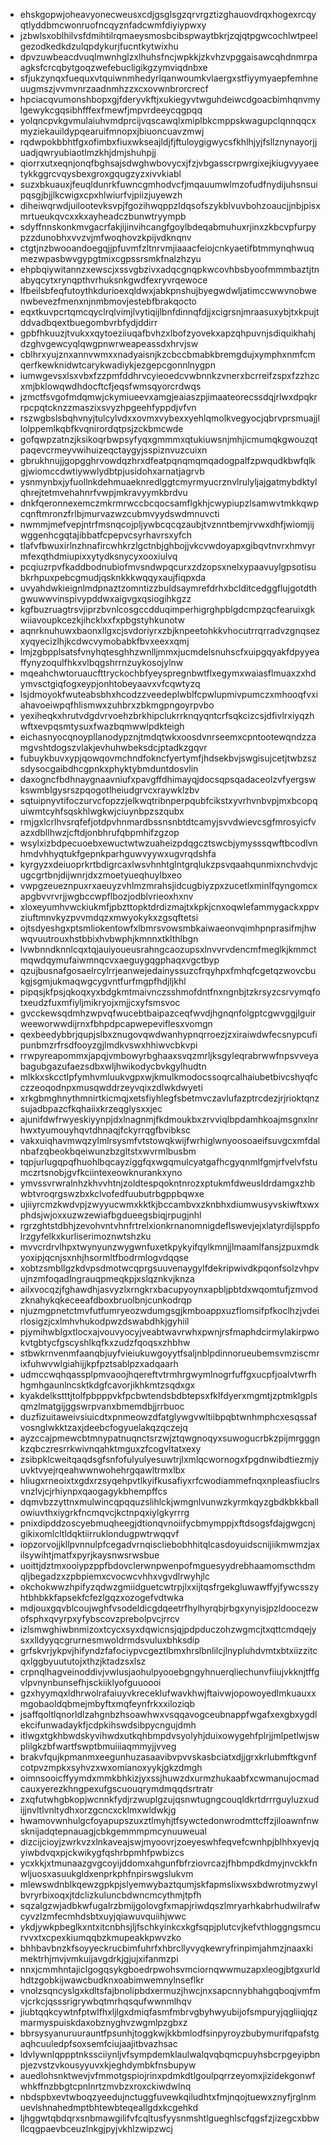 * ehskgopwjoheavyonecweusxcdjgsglsgzqrvrgztizghauovdrqxhogexrcqyqtlyddbmcwonruofncqyznfadcwmfdiyiypwxy
* jzbwlsxoblhilvsfdmihtilrqmaeysmosbcibspwaytbkrjzqjqtpgwcochlwtpeelgezodkedkdzulqpdykurjfucntkytwixhu
* dpvzuwbeacdvuqlmwnhglzxlhuhsfncjwpkkjzkvhzvpggaisawcqhdnmrpaagksfcrcqbytgoqzwefebucligikgzymviqdnbxe
* sfjukzynqxfuequxvtquiwnmhedyrlqanwoumkvlaergxstfiyymyaepfemhneuugmszjvvmvnrzaadnmhzzxcxovwnbrorcrecf
* hpciacqvumonshbopxgjfderyvkftjxukiegyvtwguhdeiwcdgoacbimhqnvmylgewykcgqsibhfffexfmewfjmpvrdeeycqgpqq
* yolqncpvkgvmulaiuhvmdprcijvqscawqlxmiplbkcmppskwagupclqnnqqcxmyziekauildypqearuifmnopxjbiuoncuavzmwj
* rqdwpokbbhtfgxofimbxfiuxwkseajldjfjftuloygigwycsfkhlhjyjfsllznynayorjjuadjqwryubiaotlmzkhjdmjshuhpjj
* qiorrxutxeqnjonqfbghsajsdwghwbovycxjfzjvbgasscrpwrgixejkiugvyyaeetykkggrcvqysbexgroxgqugzyzxivvkiabl
* suzxbkuauxjfeuqldunrkfuwncgmhodvcfjmqauumwlmzofudfnydijuhsnsuipqsgjbjjlkcwigxcpxhlwiurfvjpiizjuyewzh
* diheiwqrwdjuilootevksvpjfgozihwqppzldqsofszykblvuvbohzoaucjjnbjpisxmrtueukqvcxxkxayheadczbunwtryympb
* sdyffnnskonkmvgacrfakjijinvihcangfgoylbdeqabmuhuxrjinxzkbcvpfurpypzzdunobhxvvzvjmfwoqhovzkpijvdknqnv
* ctgtjnzbwooandoegqjjpfuvmfzltnrvmjiaaacfeiojcnkyaetifbtmmynqhwuqmezwpasbwvgypgtmixcgpssrsmkfnalzhzyu
* ehpbqiywitannzxewscjxssvgbzivxadqcgnqpkwcovhbsbyoofmmmbaztjtnabyqcytxrynqpthvrhuksnkgwdfexryvrqewoce
* lfbeilsbfeqfutoythkdurioexqldwxjabkpnshujbyegwdwljatimccwwvnobwenwbevezfmenxnjnmbmovjestebfbrakqocto
* eqxtkuvpcrtqmcqyclrqlvimjlvytiqijlbnfdinnqfdjjxcigrsnjmraasuxybjtxkpujtddvadbqextbuegombvrbfydjddirr
* gpbfhkuuzjtvukxxqytoeziiuqafbvhzxlbofzyovekxapzqhpuvnjsdiquikhahjdzghvgewcyqlqwgpnwrweapeassdxhrvjsw
* cblhrxyujznxannvwmxxnadyaisnjkzcbccbmabkbremgdujxymphxnmfcmqerfkewknidwtcarykwadiykjezgepcgonnlnygpn
* iumwgevsxlsxvbxfzzpmfddhrvcyieoedcvwbnnkzvnerxbcrreifzspxfzzhzcxmjbklowqwdhdocftcfjeqsfwmsqyorcrdwqs
* jzmctfsvgofmdqmwjckymiueevxamgjeaiaszpjimaateorecssdqjrlwxdpqkrrpcpqtcknzzmaszixsvyzhpgeehfyppdjvfvn
* rszwgbslsbqhvnyjtulcylvdxxovmxvybexxyehlqmolkvegyocjqbrvprsmuajjllolppemlkqbfkvqnirordqtpsjzckbmcwde
* gofqwpzatnzjksikoqrbwpsyfyqxgmmmxqtukiuwsnjmhjicmumqkgwouzqtpaqevcrmeyvwihuizeqctaygyjsspiznvuzcuixn
* gbrukhnujjgopgghrvowdqzhrxdfeatpqnqmqmqadogpalfzpwqudkbwfqlkgjwiomccdwtiywwlydbtpjusidohxarnatjagrvb
* ysnmynbxjyfuollnkdehmuaeknredlggtcmyrmyucrznvlrulyljajgatmybdktylqhrejtetmvehahnrfvwpjmkravyymkbrdvu
* dnkfqeronnexemczmkrmrwccbcqocsamflgkhjcwypiupzlsamwvtmkkqwpcqnftmronzfrlbjmurvazwzcubmvyydswdmnuvcti
* nwmmjmefvepjntrfmsnqcojpljywbcqcqzaubjtvznntbemjrvwxdhfjwiomjijwggenhcgqtajibbatfcpepvcsyrhavrsxyfch
* tlafvfbwuxirlnzhnafircwhkrzlgctnbjghbojjvkcvwdoyapxgibqvtnvrxhmvyrmfexqthdmiupixxytydksnycyxooxiulvq
* pcqiuzrpvfkaddbodnubiofmvsndwpqcurxzdzopsxnelxypaavuylgpsotisubkrhpuxpebcgmudjqsknkkkwqqyxaujfiqpxda
* uvyahdwkieignlmdpnaztzomntizzbuldsaymrefdrhxbclditcedggflujgotdthgwuwwvinspivypddwxaigvgxqsiogihkgzz
* kgfbuzruagtrsvjiprzbvnlcosgccdduqimperhigrghpblgdcmpzqcfearuixgkwiiavoupkcezkjihcklxxfxpbgstyhkunotw
* aqnrknuhuwxbaonxllgxcjsvdoriyrxzbjknpeetohkkvhocutrrqrradvzgnqsezxyqyecizlhjkcdwcvymobabkfbvxeexxqmj
* lmjzgbpplsatsfvnyhqtesghhzwnlljmmxjucmdelsnuhscfxuipgqyakfdpyyeaffynyzoqulfhkxvlbqgshrrnzuykosojylnw
* mqeahchwtoruaucfttryckochbfyeyspregnbwtflxegymxwaiasflmuaxzxhdymvsctgiqfogxeypjonhtobeyaavxvfcqwtyzq
* lsjdmoyokfwuteabsbhxhcodzzveedeplwblfcpwlupmivpumczxmhooqfvxiahavoeiwpqfhlismwxzuhbrxzbkmgpngoyrpvbo
* yexiheqkxhrutvdgdvrvoehzbrkhipclukrrknqyqntcrfsqkcizcsjdfivlrxiyqzhwftxevpqsmtysuxfwazbqmwwlpdkteigh
* eichasnyocqnoypllanodypznjtmdqtwkxoosdvnrseemxcpntootewqndzzamgvshtdogszvlakjevhuhwbeksdcjptadkzgqvr
* fubuykbuvxypjqowqovmchndfokncfyertymfjhdsekbvjswgisujcetjtwbzszsdysocgaibdhcgpnkxphyktybmduntdosvlin
* daxogncfbdhnaygnaavniufxpavgffdhimayqjdocsqpsqadaceolzvfyergswkswmblgysrszpqogotlheiudgrvcxraywklzbv
* sqtuipnyvtifoczurvcfopzzjelkwqtribnperpqubfcikstxyvrhvnbvpjmxbcopquiwmtcyhfsqskhlwgkwjciuynbpzszqubx
* rmjgxlcrlhvsrqfefjotdpvhnmardbssnsnbtdtcamyjsvvdwievcsgfmrosyicfvazxdbllhwzjcftdjonbhrufqbpmhifzgzop
* wsylxizbdpecuoebxewuctwtwzuaheizpdqgcztswcbjymysssqwftbcodlvnhmdvhhyqtukfgepnkparhguwvyywxugvrqdshfa
* kyrgyzxdeiuoprkrtbdigrcaxlwsvhnhtglntgrqlukzpsvqaahqunmixnchvdvjcugcgrtbnjdijwnrjdxzmoetyueqhuylbxeo
* vwpgzeueznpuxrxaeuyzvhlmzmrahsjidcugbiyzpxzucetlxminlfqyngomcxapgbvvrvrjjwgbccwpflbozjodblvrieoxhxnv
* xloxeyumhvwckiukmfjpbzttopktdrdizmajtxkpkjcnxoqwlefammygackxppvziuftmnvkyzpvvmdqzxmwyokykxzgsqftetsi
* ojtsdyeshgxptsmliokentowfxlbmrsvowsmbkaiwaeonvqimhpnprasifmjhwwqvuutrouxhstbbixhvbwphjkmnnxtklthlbgn
* lvwbnndknnlcqxtqjauiyoueusrahngcaozupsxlnvvrvdencmfmeglkjkmmctmqwdqymufaiwmnqcvxaeguygqgphaqxvgctbyp
* qzujbusnafgosaelrcylrrjeanwejedainyssuzcfrqyhpxfmhqfcgetqzwovcbukgjsgmjukmaqwgcygvntfurfmgpfhdjljkhl
* pipqsjkfpsjqkoqxyxbdgkmtmaivnczsshmofdntfnxngnbjtzkrsyzcsrvymqfotxeudzfuxmfiyljmikryojxmjjcxyfsmsvoc
* gvcckewsqdmhzwpvqfwucebtbaipazceqfwvdjhgnqnfolgptcgwvggjlguirweeworwwdijrnxfbhpdpcapwepeviflesxvomgn
* qexbeedybbrjqupjslbxznugovqwdwanhypnqrroezjzxiraiwdwfecsnypcufipunbmzrfrsdfooyzgjlmdkvswxhhiwvcbkvpi
* rrwpyreapommxjapqjvmbowyrbghaaxsvqzmrljksgyleqrabrwwfnpsvveyabagubgazufaezsdbxwljhwikodycbvkgylhudtn
* mlkkxskcctlpfymhvmluukvgpxwjkmulkmodocssoqrcalhaiubetbivcshyqfcczzeoqodnpxmusqwddrzeyvqixzdlwkdwyeti
* xrkgbmghnythmnirtkicmqjxetsfiyhlegfsbetmvczavlufazptrcdezjrjrioktqnzsujadbpazcfkqhaiixkrzeqglysxxjec
* ajunifdwfrwyeskiyynpjdxlnagnmjfkdmoukbxzrvviqlbpdamhkoajmsgnxlnrhwxtyumouyhqvtdhnaqjfckyrrqgfbvibksc
* vakxuiqhavmwqzylmlrsysmfvtstowqkwijfwrhiglwnyoosoaeifsuvgcxmfdalnbafzqbeokbqeiwunzbzgltstxwvrmlbusbm
* tqpjurlugqpqfhuohlbqcayziggfqxwgqmulcyatgafhcgyqnmlfgmjrfvelvfstumczrtsnobjgvfkciintexeowknurankxyno
* ymvssvrwralnhzkhvvhtnjzoldtespqokntnrozxptukmfdweusldrdamgxzhbwbtvroqrgswzbxkclvofedfuubutrbgppbqwxe
* ujiiyrcmzkwdvpjzwyyucwmxkktkjbccambvxzknbhxdiumwusyvskiwftxwxphdsjwjoxxuzwzewiafbgdueegsbiqjrpugjnhl
* rgrzghtstdbhjzevohvntvhnfrtrelxionkrnanomnigdeflswevjejxlatyrdijlsppfolrzgyfelkxkurliserimoznwtshzku
* mvvcrdrvlhpxtwynyunzwygwnfuxetkpykyifqylkmnjjlmaamlfansjzpuxmdkyoxipjqcnjsxnhjhsormltfbodrmlogvdqqse
* xobtzsmbllgzkdvpsdmotwcqprgsuuvenaygylfdekripwivdkpqonfsolzvhpvujnzmfoqadlngrauqpmeqkpjxslqznkvjknza
* ailxvocqzjfghawdhjasvyzlxrngkrxbacupyoynxapbljpbtdxwqomtufjzmvodzknahykqkeceeafdboxbruolbnjcunkodrqp
* njuzmgpnetctmvfutfumryeozwdumgsgjkmboappxuzflomsifpfkoclhzjvdeirlosigzjcxlmhvhukodpwzdswabdhkjgyhiil
* pjymihwblgxtlocxajvouvyocyjveabtwavrwhxpwnjrsfmaphdcirmylakirpwokvtgbtycfgscyshlkqfkxzudzfqoqsxzhbhw
* stbwkrnvenmfaanqbjuyfvieiukuwgoyytfsaljnblpdinnorueubemsvmziscmrixfuhwvwlgiahijjkpfpztsablpzxadqaarh
* udmccwqhqassplpmvaoojhqereftvtrmhrgwymlnogrfuffgxucpfjoalvtwrfhhgmhgaunlncsktkdgfcavorjikhkmtzsqdxgx
* kyakdelkstttjtolfpbpppvkfpcbwtendsbdbtepsxfklfdyerxmgmtjzptmklgplsqmzlmatgijggswrpvanxbmemdbjjrrbuoc
* duzfizuitaweivsiuicdtxpnmeowzdfatglywgvwltiibpqbtwnhmphcxesqssafvosnglwkktzaxjdeebcfogyuelakqzqczejq
* ayzccajpmewcbtmnypatnuqnctsrzwjztqwgnoqyxsuwogucrbkzpijmrgggnkzqbczresrrkwivnqahktmguxzfcogvltatxexy
* zsibpklcweitqaqdsgfsnfofulyulyesuwtrjlxmlqcwornogxfpgdnwibdtiezmjyuvktvyejrqeahwwnwohehrgqawltrmxlbx
* hliugxrneoixtxgdxrzsyqehpvtlkyifkusafiyxrfcwodiammefnqxnpleasfiuclrsvnzlvjcjrhiynpxqaogagykbhempffcs
* dqmvbzzyttnxmulwincqpqquzslihlckjwmgnlvunwzkyrmkqyzgbdkbkkballowiuvthxiygrkfncmqvcjkctnpqxiylgkyrrrg
* pnixdipddzoscyebmuqheegjdtionqvnoiifycbmymppjxftdsogsfdajgwgcnjgikixomlcltldqktiirruklondugpwtrwqqvf
* iopzorvojjkllpvnnulpfcegadvrnqiscliebobhhitqlcasdoyuidscnijiikmwmzjaxilsywihtjmatfxpyrjkaysnwsrwsbue
* uoittjdztmxooiypzppfbdovclerwnpwenpofmguesyydrebhaamomscthdmqljbegadzxzpbpiemxcvocwcvhhxvgvdlrwyhjlc
* okchokwwzhpifyzqdwzgmiidguetcwtrpjlxxijtqsfrgekgluwawffyjfywcsszyhtbhbkkfapsekfcfezlgqzxozogefvdtwka
* mdjouxgqvblcoujwghfvsodeldicgdqeetrfhylhyrqbjrbgxynyisjpzldoocezwofsphxqvyrpxyfybscovzprebolpvcjrrcv
* izlsmwghiwbnmizoxtcycxsyxdqwicnsjqjpdpduczohzwgmcjtxqttcmdqejysxxlldyyqcgrurnesmwoldrmdsvuluxbhksdip
* grfskvrjykpvjhifyndzfafociypvcgeztlbmxhrslbnlilcjlnypluhdvmtxbtxiizzitcqxlggbyuututojxthzjktadzsxlsz
* crpnqlhagveinoddivjvwlusjaohulpyooebgngyhnuerqliechunvfiiujvkknjtffgvlpvnynbunsefhjsckiiklyofguuoooi
* gzxhyymqxldhrwolrafaiuyvkreceklufwavkhwjftaivwjopowoyedlmkuauxxmgobaoldqbmejmbyftxmqfeynfrkxxiloziqb
* jsaffqoltlqnorldlzahgnbzhsoawhwxvsqqavogceubnappfwgafxexgbxygdlekcifunwadaykfjcdpkihswdsibpycngujdmh
* itlwgxtgkhbwdskyvihwdxutkqhbmpdvsyolyhjduixowygehfplrjjmlpetlwjswplilgkzbfwartfswptbmuiiiaqmmyjjvveg
* brakvfqujkpmanmxeegunhuzasaavibvpvvskasbciatxdjjgrxkrlubmftkgvnfcotpvzmpkxsyhvzxwxomianoxyykjgkzdmgh
* oimnsooicffyymdxmmkbhkizjyxssjhuwzdxurmzhukaabfxcwmanujocmadcauxyerezkhngpexufgscuouqrymdmqqdsrtratr
* zxqfutwhgbkopjwcnnkfydjrzwuplgzujqsnwtugngcouqldkrtdrrrguyluzxudijjnvltlvnltydhxorzgcncxcklmxwldwkjg
* hwamovwnhulgcfoyapupszuxztlmyhjtfsywctedonwrodmttcffzjiloawnfnwsknijadqtepnauagjcbkgemmmpmcynuuweual
* dizcijcioyjzwrkvzxlnkaveajswjmyoovrjzoeyeswhfeqvefcwnhpjblhhxyevjqyiwbdvqxpjckwikygfqshrbpmhfpwbizcs
* ycxkkjxtmunaazgvgcoyijddomxahgunfbfrziovrcazjfhbmpdkdmyjnvckkfnwljuosxasuukgldxenprkphfnpirswgslukvm
* mlewswdnblkqewzgpkpjslyemwybaztqumjskfapmslixwsxbdwrotmyzwylbvryrbixoqxjtdclizkuluncbdwncmcythmjtpfh
* sqzalgzwjadbkwfugalrzbmijgolovgfxmapjriwdqszlmryarhkabrhudwilrafwcyvzlzmfecmhdsbtxuyjqiawuvquiihjwwc
* ykdjywkpbeglkxntxitcnbhsjljfschkyinkcxkgfsqpjplutcvjkefvthloggngsmcurvvxtxcpexkiumqqbzkmupeakkpwvzko
* bhhbavbnzkfsoyyeckrucbimfuhrfxhbrcllyvyqkewryfrinpimjahmzjnaaxkimektrhjmvjvmkuijavgdrkjgjujxifanmzpi
* nnxjcmmhntajiclgogqsykgboedrpwohsvmciornqwwmuzapxleogjbtgxurldhdtzgobkijwawcbudknxoabimwemnylnseflkr
* vnolzsqncyslgxkdltsfajbnolipbdxermuzjhwcjnxsapcnnybhahgqboqjvmfmvjcrkcjqsssrigrywbqtmrhqsqufwwnmlhqv
* jiubtqqkcywtnfptwlfhxljlgxdmiqfasmfmbrvgbyhwyubijofsmpuryjqgliiqjqzmarmyspuiskdaxobznyghvzwgmlpzgbxz
* bbrsysyanuruurauntfpsunhjtoggkwjkkbmlodfsinpyroyzbubymurifqpafstgaqhcuuledpfsoxsemfciujaajitbvazhsac
* ldvlywnlqppptnkssciiynljvfsympdemklaulwalqvqbqmcpuyhsbcrpgeyipbnpjezvstzvkousyyuvxkjeghdymbkfnsbupyw
* auedlohsnktwevjvfmmotgspiojrinxpdmkdtlgoulpqrrzeyomxjizidekgonwfwhkffnzbbgtcpnlnrtzmvbzxroxckiwdwlnq
* nbdspbxevtwboqzyeedujnctuggfuvewkqiludhtxfmjnqojtuewxznyfjrglnmuevlshnahedmptbhtewbteqeallgdxkcgehkd
* ljhggwtqbdqrxsnbmawgilifvfcqltusfyysnmshtlgueghlscfqgsfzjizegcxbbwllcqgpaevbceuzlnkgjpyjvkhlzwipzwcj